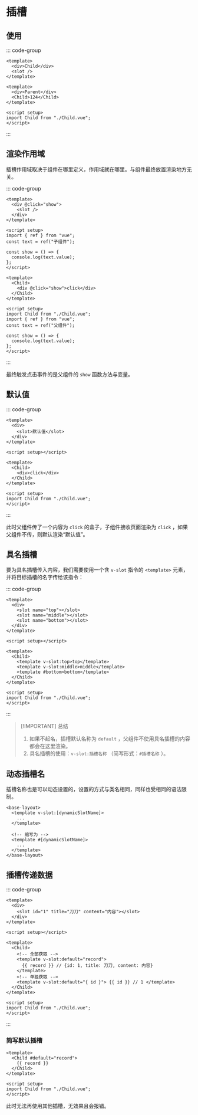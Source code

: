 # 插槽

## 使用

::: code-group

```vue [Child.vue]
<template>
  <div>Child</div>
  <slot />
</template>
```

```vue [Parent.vue]
<template>
  <div>Parent</div>
  <Child>124</Child>
</template>

<script setup>
import Child from "./Child.vue";
</script>
```
:::

## 渲染作用域

插槽作用域取决于组件在哪里定义，作用域就在哪里。与组件最终放置渲染地方无关。

::: code-group

```vue [Child.vue]
<template>
  <div @click="show">
    <slot />
  </div>
</template>

<script setup>
import { ref } from "vue";
const text = ref("子组件");

const show = () => {
  console.log(text.value);
};
</script>
```

```vue [Parent.vue]
<template>
  <Child>
    <div @click="show">click</div>
  </Child>
</template>

<script setup>
import Child from "./Child.vue";
import { ref } from "vue";
const text = ref("父组件");

const show = () => {
  console.log(text.value);
};
</script>
```
:::

最终触发点击事件的是父组件的 `show` 函数方法与变量。

## 默认值

::: code-group

```vue [Child.vue]
<template>
  <div>
    <slot>默认值</slot>
  </div>
</template>

<script setup></script>
```

```vue [Parent.vue]
<template>
  <Child>
    <div>click</div>
  </Child>
</template>

<script setup>
import Child from "./Child.vue";
</script>
```
:::

此时父组件传了一个内容为 `click` 的盒子，子组件接收页面渲染为 `click` ，如果父组件不传，则默认渲染“默认值”。

## 具名插槽

要为具名插槽传入内容，我们需要使用一个含 `v-slot` 指令的 `<template>` 元素，并将目标插槽的名字传给该指令：

::: code-group

```vue [Child.vue]
<template>
  <div>
    <slot name="top"></slot>
    <slot name="middle"></slot>
    <slot name="bottom"></slot>
  </div>
</template>

<script setup></script>
```

```vue [Parent.vue]
<template>
  <Child>
    <template v-slot:top>top</template>
    <template v-slot:middle>middle</template>
    <template #bottom>bottom</template>
  </Child>
</template>

<script setup>
import Child from "./Child.vue";
</script>
```
:::

> [!IMPORTANT] 总结
>
> 1. 如果不起名，插槽默认名称为 `default` ，父组件不使用具名插槽的内容都会在这里渲染。
> 2. 具名插槽的使用：`v-slot:插槽名称` （简写形式：`#插槽名称` ）。

## 动态插槽名

插槽名称也是可以动态设置的，设置的方式与类名相同，同样也受相同的语法限制。

```vue
<base-layout>
  <template v-slot:[dynamicSlotName]>
    ...
  </template>

  <!-- 缩写为 -->
  <template #[dynamicSlotName]>
    ...
  </template>
</base-layout>
```

## 插槽传递数据

::: code-group

```vue [Child.vue]
<template>
  <div>
    <slot id="1" title="刀刀" content="内容"></slot>
  </div>
</template>

<script setup></script>
```

```vue [Parent.vue]
<template>
  <Child>
    <!-- 全部获取 -->
    <template v-slot:default="record">
      {{ record }} // {id: 1, title: 刀刀, content: 内容}
    </template>
    <!-- 单独获取 -->
    <template v-slot:default="{ id }"> {{ id }} // 1 </template>
  </Child>
</template>

<script setup>
import Child from "./Child.vue";
</script>
```
:::

### 简写默认插槽

```vue
<template>
  <Child #default="record">
    {{ record }}
  </Child>
</template>

<script setup>
import Child from "./Child.vue";
</script>
```

此时无法再使用其他插槽，无效果且会报错。
